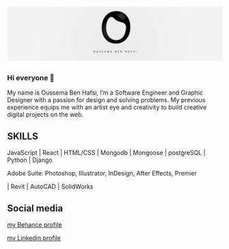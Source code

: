 # ![ouss-hafsi](https://github.com/ouss-hafsi/ouss-hafsi/blob/main/1657175685672.jfif)
### Hi everyone  👋
My name is Oussema Ben Hafsi, I’m a Software Engineer and Graphic Designer with a passion for design and solving problems. My previous experience equips me with an artist eye and creativity to build creative digital projects on the web. 


## SKILLS
JavaScript | React | HTML/CSS | Mongodb | Mongoose | postgreSQL | Python | Django 

Adobe Suite: Photoshop, Illustrator, InDesign, After Effects, Premier 

| Revit | AutoCAD | SolidWorks


## Social media
[my Behance profile](https://www.behance.net/oussamaben4273I)

[my Linkedin profile](https://www.linkedin.com/in/oussema-ben-hafsi-2211b5217/)
